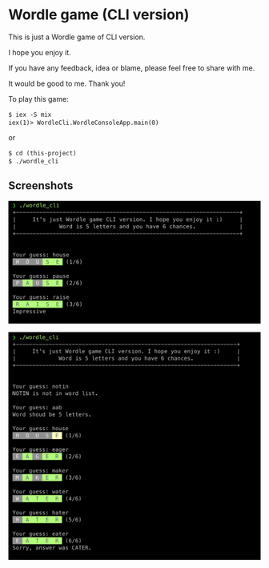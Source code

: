 # Wordle game (CLI version)

This is just a Wordle game of CLI version.

I hope you enjoy it. 

If you have any feedback, idea or blame, please feel free to share with me.

It would be good to me. Thank you!

To play this game:

```
$ iex -S mix 
iex(1)> WordleCli.WordleConsoleApp.main(0)
```

or 

```
$ cd (this-project)
$ ./wordle_cli
```

## Screenshots

![shot1](images/play.png)

![shot2](images/play2.png)
